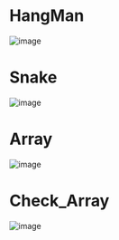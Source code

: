# HangMan
![image](https://user-images.githubusercontent.com/100313500/178968152-ffd3489f-a659-4f3e-9b4e-9c93177d776b.png)
# Snake
![image](https://user-images.githubusercontent.com/100313500/178969676-28a05f22-cf8e-413b-ad6c-c7929834072b.png)
# Array
![image](https://user-images.githubusercontent.com/100313500/178971068-9707629b-b41a-4a21-99ac-2015453ff6ed.png)
# Check_Array
![image](https://user-images.githubusercontent.com/100313500/178972676-b3dae3ab-5b7f-4206-a2a5-f65d65b8983b.png)
